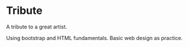 # Tribute
A tribute to a great artist. 

Using bootstrap and HTML fundamentals.
Basic web design as practice.

